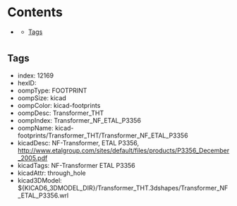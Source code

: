 



Contents
========

* [](#)
	* [Tags](#tags)

# 

## Tags

- index: 12169
- hexID: 
- oompType: FOOTPRINT
- oompSize: kicad
- oompColor: kicad-footprints
- oompDesc: Transformer_THT
- oompIndex: Transformer_NF_ETAL_P3356
- oompName: kicad-footprints/Transformer_THT/Transformer_NF_ETAL_P3356
- kicadDesc: NF-Transformer, ETAL P3356, http://www.etalgroup.com/sites/default/files/products/P3356_December_2005.pdf
- kicadTags: NF-Transformer ETAL P3356
- kicadAttr: through_hole
- kicad3DModel: ${KICAD6_3DMODEL_DIR}/Transformer_THT.3dshapes/Transformer_NF_ETAL_P3356.wrl

